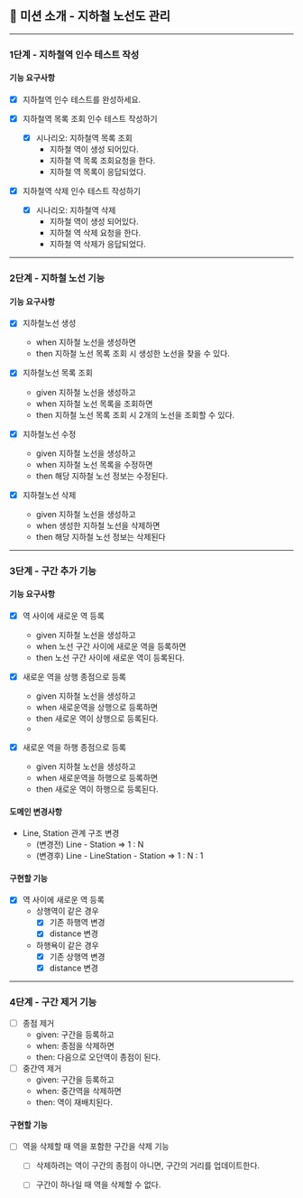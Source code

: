 ## 🚀 미션 소개 - 지하철 노선도 관리

---

### 1단계 - 지하철역 인수 테스트 작성

#### 기능 요구사항

- [x] 지하철역 인수 테스트를 완성하세요.


- [x] 지하철역 목록 조회 인수 테스트 작성하기

    - [x] 시나리오: 지하철역 목록 조회
        - 지하철 역이 생성 되어있다.
        - 지하철 역 목록 조회요청을 한다.
        - 지하철 역 목록이 응답되었다.


- [x] 지하철역 삭제 인수 테스트 작성하기
    - [x] 시나리오: 지하철역 삭제
        - 지하철 역이 생성 되어있다.
        - 지하철 역 삭제 요청을 한다.
        - 지하철 역 삭제가 응답되었다.

---

### 2단계 - 지하철 노선 기능

#### 기능 요구사항

- [x] 지하철노선 생성
    - when 지하철 노선을 생성하면
    - then 지하철 노선 목록 조회 시 생성한 노선을 찾을 수 있다.

- [x] 지하철노선 목록 조회
    - given 지하철 노선을 생성하고
    - when 지하철 노선 목록을 조회하면
    - then 지하철 노선 목록 조회 시 2개의 노선을 조회할 수 있다.

- [x] 지하철노선 수정
    - given 지하철 노선을 생성하고
    - when 지하철 노선 목록을 수정하면
    - then 해당 지하철 노선 정보는 수정된다.

- [x] 지하철노선 삭제
    - given 지하철 노선을 생성하고
    - when 생성한 지하철 노선을 삭제하면
    - then 해당 지하철 노선 정보는 삭제된다

---

### 3단계 - 구간 추가 기능

#### 기능 요구사항

- [x] 역 사이에 새로운 역 등록
    - given 지하철 노선을 생성하고
    - when 노선 구간 사이에 새로운 역을 등록하면
    - then 노선 구간 사이에 새로운 역이 등록된다.

- [x] 새로운 역을 상행 종점으로 등록
    - given 지하철 노선을 생성하고
    - when 새로운역을 상행으로 등록하면
    - then 새로운 역이 상행으로 등록된다.
    -
- [x] 새로운 역을 하행 종점으로 등록
    - given 지하철 노선을 생성하고
    - when 새로운역을 하행으로 등록하면
    - then 새로운 역이 하행으로 등록된다.

#### 도메인 변경사항

* Line, Station 관계 구조 변경
    - (변경전) Line - Station => 1 : N
    - (변경후) Line - LineStation - Station => 1 : N : 1

#### 구현할 기능

- [x] 역 사이에 새로운 역 등록
    - 상행역이 같은 경우
        - [x] 기존 하행역 변경
        - [x] distance 변경
    - 하행욕이 같은 경우
        - [x] 기존 상행역 변경
        - [x] distance 변경

---

### 4단계 - 구간 제거 기능

- [ ] 종점 제거
    - given: 구간을 등록하고
    - when: 종점을 삭제하면
    - then: 다음으로 오던역이 종점이 된다.
- [ ] 중간역 제거
    - given: 구간을 등록하고
    - when: 중간역을 삭제하면
    - then: 역이 재배치된다.

#### 구현할 기능

- [ ] 역을 삭제할 때 역을 포함한 구간을 삭제 기능
    - [ ] 삭제하려는 역이 구간의 종점이 아니면, 구간의 거리를 업데이트한다.
    - [ ] 구간이 하나일 때 역을 삭제할 수 없다.

